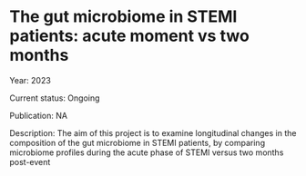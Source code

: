 # The gut microbiome in STEMI patients: acute moment vs two months

Year: 2023

Current status: Ongoing

Publication: NA

Description: The aim of this project is to examine longitudinal changes in the composition of the gut microbiome in STEMI patients, by comparing microbiome profiles during the acute phase of STEMI versus two months post-event
